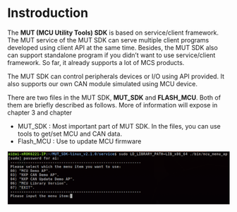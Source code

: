 # **Instroduction**
The **MUT (MCU Utility Tools) SDK** is based on service/client framework. The MUT service of the MUT SDK can serve multiple client programs developed using client API at the same time. Besides, the MUT SDK also can support standalone program if you didn’t want to use service/client framework. So far, it already supports a lot of MCS products.

The MUT SDK can control peripherals devices or I/O using API provided. It also supports our own CAN module simulated using MCU device.

There are two files in the MUT SDK, **MUT_SDK** and **FLASH_MCU**. Both of them are briefly described as follows. More of information will expose in chapter 3 and chapter 

- MUT_SDK : Most important part of MUT SDK. In the files, you can use tools to get/set MCU and CAN data.
- Flash_MCU : Use to update MCU firmware

![image](https://github.com/mcsnexcom/MCS_Product/blob/main/Nvidia/MUT_IO_SDK/image/menu_ap.png)

